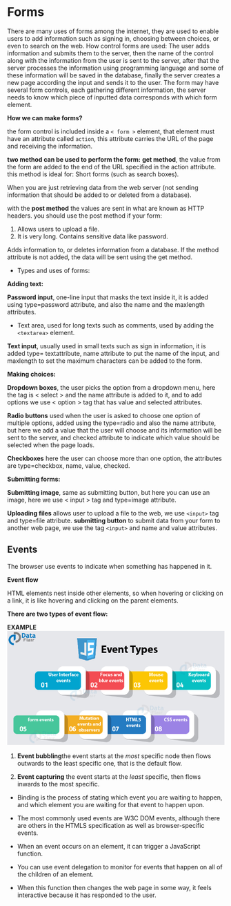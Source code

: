 # Forms
There are many uses of forms among the internet, they are used to enable users to add information such as signing in, choosing between choices, or even to search on the web. How control forms are used: The user adds information and submits them to the server, then the name of the control along with the information from the user is sent to the server, after that the server processes the information using programming language and some of these information will be saved in the database, finally the server creates a new page according the input and sends it to the user. The form may have several form controls, each gathering different information, the server needs to know which piece of inputted data corresponds with which form element. 

**How we can make forms?**

the form control is included inside a `< form >` element, that element must have an attribute called `action`, this attribute carries the URL of the page and receiving the information.

**two method can be used to perform the form:**
**get method**, the value from the form are added to the end of the URL specified in the action attribute. 
this method is ideal for:
Short forms (such as search boxes).

When you are just retrieving data from the web server (not sending information that should be added to or deleted from a database).

with the **post method** the values are sent in what are known as HTTP headers. 
you should use the post method if your form:
1. Allows users to upload a file.
2. It is very long.
Contains sensitive data like password.

Adds information to, or deletes information from a database. 
If the method attribute is not added, the data will be sent using the get method. 
* Types and uses of forms:

**Adding text:**


**Password input**, one-line input that masks the text inside it, it is added using type=password attribute, and also the name and the maxlength attributes.

* Text area, used for long texts such as comments, used by adding the `<textarea>` element.

**Text input**, usually used in small texts such as sign in information, it is added type= textattribute, name attribute to put the name of the input, and maxlength to set the maximum characters can be added to the form.

**Making choices:**

**Dropdown boxes**, the user picks the option from a dropdown menu, here the tag is < select > and the name attribute is added to it, and to add options we use < option > tag that has value and selected attributes.

**Radio buttons** used when the user is asked to choose one option of multiple options, added using the type=radio and also the name attribute, but here we add a value that the user will choose and its information will be sent to the server, and checked attribute to indicate which value should be selected when the page loads.

**Checkboxes** here the user can choose more than one option, the attributes are type=checkbox, name, value, checked.

**Submitting forms:**

**Submitting image**, same as submitting button, but here you can use an image, here we use < input > tag and type=image attribute.

**Uploading files** allows user to upload a file to the web, we use `<input>` tag and type=file attribute.
**submitting button** to submit data from your form to another web page, we use the tag `<input>` and name and value attributes.

## Events

The browser use events to indicate when something has happened in it.

**Event flow**

HTML elements nest inside other elements, so when hovering or clicking on a link, it is like hovering and clicking on the parent elements. 

**There are two types of event flow:**

**EXAMPLE**
![event_type](Event-Types.jpg)

1. **Event bubbling**the event starts at the *most* specific node then flows outwards to the least specific one, that is the default flow.

2. **Event capturing** the event starts at the *least* specific, then flows inwards to the most specific.

* Binding is the process of stating which event you are waiting to happen, and which element you are waiting for that event to happen upon.

* The most commonly used events are W3C DOM events, although there are others in the HTMLS specification as well as browser-specific events.

* When an event occurs on an element, it can trigger a JavaScript function. 

* You can use event delegation to monitor for events that happen on all of the children of an element.

* When this function then changes the web page in some way, it feels interactive because it has responded to the user.
